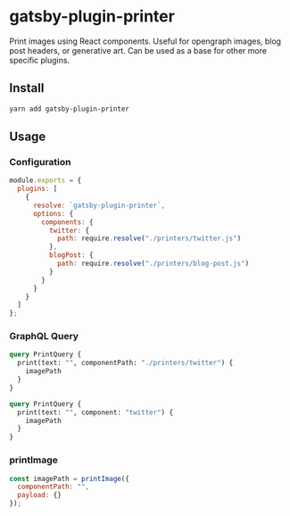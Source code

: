 # gatsby-plugin-printer

Print images using React components. Useful for opengraph images, blog post headers, or generative art. Can be used as a base for other more specific plugins.

## Install

```sh
yarn add gatsby-plugin-printer
```

## Usage

### Configuration

```js
module.exports = {
  plugins: [
    {
      resolve: `gatsby-plugin-printer`,
      options: {
        components: {
          twitter: {
            path: require.resolve("./printers/twitter.js")
          },
          blogPost: {
            path: require.resolve("./printers/blog-post.js")
          }
        }
      }
    }
  ]
};
```

### GraphQL Query

```graphql
query PrintQuery {
  print(text: "", componentPath: "./printers/twitter") {
    imagePath
  }
}
```

```graphql
query PrintQuery {
  print(text: "", component: "twitter") {
    imagePath
  }
}
```

### printImage

```js
const imagePath = printImage({
  componentPath: "",
  payload: {}
});
```
